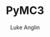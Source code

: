 ---
title: PyMC3 
author: Luke Anglin
image: https://alexioannides.github.io/images/data_science/mcmc_vi_pymc3/pymc3_logo.jpg
description: Here, we take a look at the powerful Deep Learning library, PyMC3.  It may rise in usage in the future, and it is currently widely used in academic settings. 
topics: PyMC3, Bayesian modeling
sources: <a href="https://docs.pymc.io/">PyMC3 Docs</a> and <a href="http://camdavidsonpilon.github.io/Probabilistic-Programming-and-Bayesian-Methods-for-Hackers/">Bayesian Methods for Hackers</a>
publish: True
link: https://nbviewer.jupyter.org/github/LukeAnglin/WebApp/blob/master/categories/MLProjects/Notes/PyMC-Intro.ipynb
---